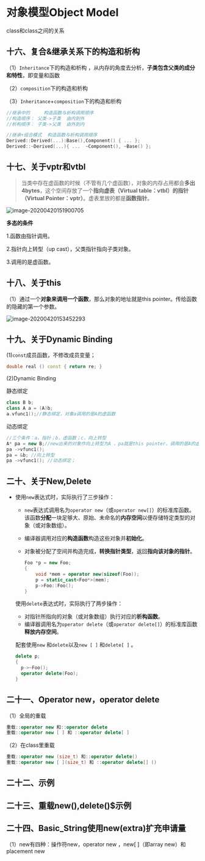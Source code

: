 # 对象模型Object Model

class和class之间的关系

## 十六、复合&继承关系下的构造和析构 

（1）`Inheritance`下的构造和析构 ，从内存的角度去分析，**子类包含父类的成分和特性**，即变量和函数

（2）`composition`下的构造和析构

（3）`Inheritance`+`composition`下的构造和析构

```cpp
//继承中的     构造函数与析构调用顺序
//构造顺序： 父类->子类  由内到外
//析构顺序： 子类->父类  由外到内

//继承+组合模式  构造函数与析构调用顺序
Derived::Derived(...):Base(),Component() { ... };
Derived::~Derived(...){ ...  ~Component(), ~Base() };
```

## 十七、关于vptr和vtbl 

> 当类中存在虚函数的时候（不管有几个虚函数），对象的内存占用都会**多出4bytes**，这个空间存放了一个**指向虚表（Virtual table：vtbl）的指针（Virtual Pointer：vptr）**。虚表里放的都是**函数指针**。

![image-20200420151900705](https://gitee.com/yzhu798/bolgImage/raw/master/C++%E5%AF%B9%E8%B1%A1%E6%A8%A1%E5%9E%8B.assets/image-20200420151900705.png)

**多态的条件**

1.函数由指针调用。

2.指针向上转型（up cast），父类指针指向子类对象。

3.调用的是虚函数。

## 十八、关于this 

（1）通过一个**对象来调用一个函数**，那么对象的地址就是this pointer。传给函数的隐藏的第一个参数。

![image-20200420153452293](https://gitee.com/yzhu798/bolgImage/raw/master/C++%E5%AF%B9%E8%B1%A1%E6%A8%A1%E5%9E%8B.assets/image-20200420153452293.png)

## 十九、关于Dynamic Binding

(1)`const`成员函数，不修改成员变量；

```cpp
double real () const { return re; }
```

(2)Dynamic Binding

静态绑定

```cpp
class B b;
class A a = (A)b;
a.vfunc1();//静态绑定，对象a调用的是A的虚函数
```

动态绑定

```cpp
//三个条件：a，指针；b，虚函数；c，向上转型
A* pa = new B;//new出来的对象作向上转型为A ，pa就是this pointer，调用的是A的虚函数。
pa ->vfunc1();
pa = &b; //向上转型
pa ->vfunc1(); //动态绑定；
```

## 二十、关于New,Delete 

- 使用`new`表达式时，实际执行了三步操作：

  - `new`表达式调用名为`operator new`（或`operator new[]`）的标准库函数。该函数**分配**一块足够大、原始、未命名的**内存空间**以便存储特定类型的对象（或对象数组）。

  - 编译器调用对应的**构造函数**构造这些对象并**初始化**。

  - 对象被分配了空间并构造完成，**转换指针类型**，返回**指向该对象的指针**。

    ```cpp
    Foo *p = new Foo;
    {
        void *mem = operator new(sizeof(Foo));
    	p = static_cast<Foo*>(mem);
    	p->Foo::Foo();
    }
    ```

  使用`delete`表达式时，实际执行了两步操作：

  - 对指针所指向的对象（或对象数组）执行对应的**析构函数**。
  - 编译器调用名为`operator delete`（或`operator delete[]`）的标准库函数**释放内存空间**。

  配套使用`new` 和`delete`以及`new [ ]` 和`delete[ ]` 。

  ```cpp
  delete p;
  {
  	p->~Foo();
  	operator delete(Foo);   
  }
  ```

## 二十一、Operator new，operator delete

（1）全局的重载

```cpp
重载::operator new 和::operator delete 
重载::operator new [ ] 和 ::operator delete[ ]
```

（2）在class里重载

```cpp
重载::operator new (size_t) 和::operator delete() 
重载::operator new [ ](size_t) 和 ::operator delete[] ()
```

## 二十二、示例 

## 二十三、重载new(),delete()$示例 

## 二十四、Basic_String使用new(extra)扩充申请量  

（1）new有四种：操作符new，operator new ，new[ ]（即array new）和 placement new 